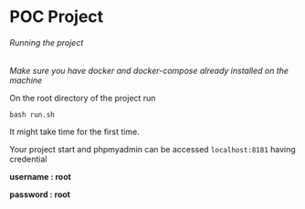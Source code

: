 # POC Project

###### Running the project

_Make sure you have docker and docker-compose already installed on the machine_

On the root directory of the project run

`bash run.sh`

It might take time for the first time.

Your project start and phpmyadmin can be accessed `localhost:8181` having credential

**username : root**

**password : root**